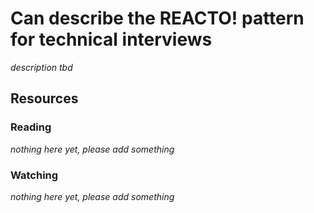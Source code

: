 # Can describe the REACTO! pattern for technical interviews
_description tbd_
## Resources
### Reading
_nothing here yet, please add something_
### Watching
_nothing here yet, please add something_
